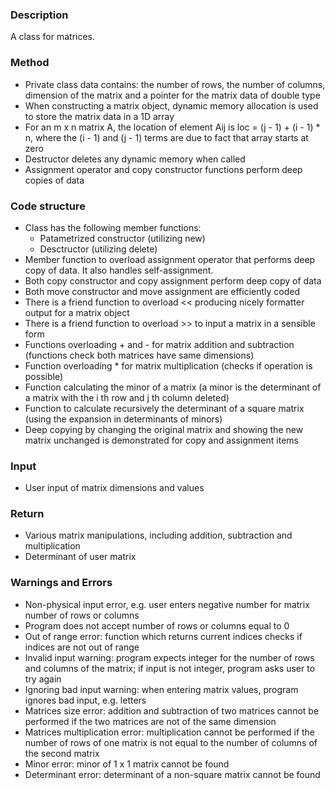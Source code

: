 ### Description
A class for matrices.

### Method
* Private class data contains: the number of rows, the number of columns, dimension of the matrix and a pointer for the matrix data of double type
* When constructing a matrix object, dynamic memory allocation is used to store the matrix data in a 1D array
* For an m x n matrix A, the location of element Aij is loc = (j - 1) + (i - 1) * n, where the (i - 1) and (j - 1) terms are due to fact that array starts at zero
* Destructor deletes any dynamic memory when called
* Assignment operator and copy constructor functions perform deep copies of data

### Code structure

* Class has the following member functions:
	* Patametrized constructor (utilizing new)
	* Desctructor (utilizing delete)
* Member function to overload assignment operator that performs deep copy of data. It also handles self-assignment.
* Both copy constructor and copy assignment perform deep copy of data
* Both move constructor and move assignment are efficiently coded
* There is a friend function to overload << producing nicely formatter output for a matrix object
* There is a friend function to overload >> to input a matrix in a sensible form
* Functions overloading + and - for matrix addition and subtraction (functions check both matrices have same dimensions)
* Function overloading * for matrix multiplication (checks if operation is possible)
* Function calculating the minor of a matrix (a minor is the determinant of a matrix with the i th row and j th column deleted)
* Function to calculate recursively the determinant of a square matrix (using the expansion in determinants of minors)
* Deep copying by changing the original matrix and showing the new matrix unchanged is demonstrated for copy and assignment items

### Input
* User input of matrix dimensions and values

### Return
* Various matrix manipulations, including addition, subtraction and multiplication
* Determinant of user matrix

### Warnings and Errors
* Non-physical input error, e.g. user enters negative number for matrix number of rows or columns
* Program does not accept number of rows or columns equal to 0
* Out of range error: function which returns current indices checks if indices are not out of range
* Invalid input warning: program expects integer for the number of rows and columns of the matrix; if input is not integer, program asks user to try again
* Ignoring bad input warning: when entering matrix values, program ignores bad input, e.g. letters
* Matrices size error: addition and subtraction of two matrices cannot be performed if the two matrices are not of the same dimension
* Matrices multiplication error: multiplication cannot be performed if the number of rows of one matrix is not equal to the number of columns of the second matrix
* Minor error: minor of 1 x 1 matrix cannot be found
* Determinant error: determinant of a non-square matrix cannot be found
